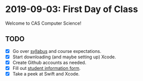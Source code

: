 # 2019-09-03: First Day of Class

Welcome to CAS Computer Science!

## TODO

- [x] Go over [syllabus](https://docs.google.com/document/d/16cKdfVDhh_zyekcFKBaQwzJMZvzTcaa50KPPCC52UlI/edit?usp=sharing) and course expectations.
- [x] Start downloading (and maybe setting up) Xcode.
- [x] Create Github accounts as needed.
- [x] Fill out [student information form](https://docs.google.com/forms/d/e/1FAIpQLScbOAJ8GaBlZV1_K7RX_7AXMeN0_r5s1TWuC0HmgJDNKrlkGg/viewform?usp=sf_link).
- [x] Take a peek at Swift and Xcode.

